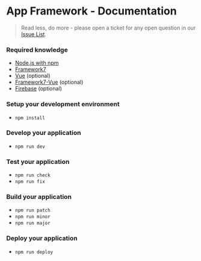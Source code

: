 # App Framework - Documentation
> Read less, do more - please open a ticket for any open question in our [Issue List](https://github.com/scriptPilot/app-framework/issues).

### Required knowledge
- [Node.js with npm](https://docs.npmjs.com/getting-started/what-is-npm)
- [Framework7](https://framework7.io/docs/)
- [Vue](https://vuejs.org/v2/guide/) (optional)
- [Framework7-Vue](https://framework7.io/vue/) (optional)
- [Firebase](https://firebase.google.com/docs/web/setup) (optional)

### Setup your development environment
- `npm install`

### Develop your application
- `npm run dev`

### Test your application
- `npm run check`
- `npm run fix`

### Build your application
- `npm run patch`
- `npm run minor`
- `npm run major`

### Deploy your application
- `npm run deploy`
